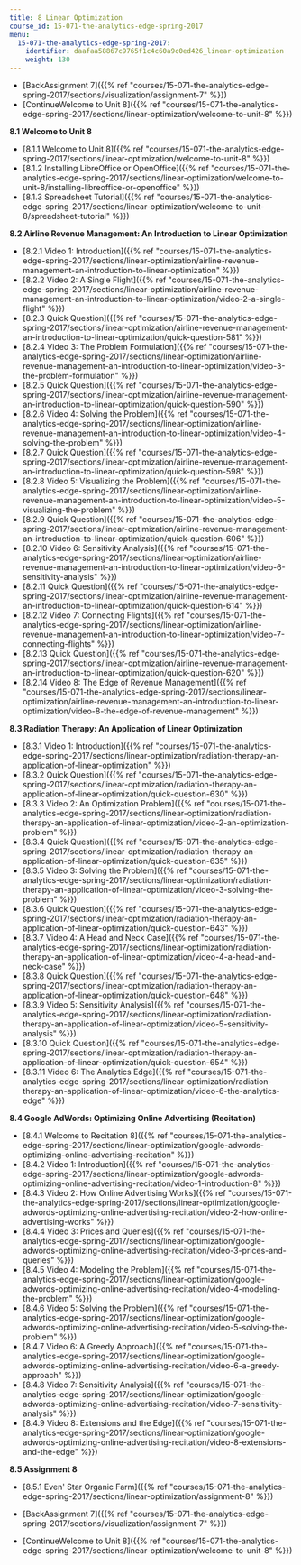 ```yaml
---
title: 8 Linear Optimization
course_id: 15-071-the-analytics-edge-spring-2017
menu:
  15-071-the-analytics-edge-spring-2017:
    identifier: daafaa58867c9765f1c4c60a9c0ed426_linear-optimization
    weight: 130
---
```

*   [BackAssignment 7]({{% ref "courses/15-071-the-analytics-edge-spring-2017/sections/visualization/assignment-7" %}})
*   [ContinueWelcome to Unit 8]({{% ref "courses/15-071-the-analytics-edge-spring-2017/sections/linear-optimization/welcome-to-unit-8" %}})

**8.1 Welcome to Unit 8**

*   [8.1.1 Welcome to Unit 8]({{% ref "courses/15-071-the-analytics-edge-spring-2017/sections/linear-optimization/welcome-to-unit-8" %}})
*   [8.1.2 Installing LibreOffice or OpenOffice]({{% ref "courses/15-071-the-analytics-edge-spring-2017/sections/linear-optimization/welcome-to-unit-8/installing-libreoffice-or-openoffice" %}})
*   [8.1.3 Spreadsheet Tutorial]({{% ref "courses/15-071-the-analytics-edge-spring-2017/sections/linear-optimization/welcome-to-unit-8/spreadsheet-tutorial" %}})

**8.2 Airline Revenue Management: An Introduction to Linear Optimization**

*   [8.2.1 Video 1: Introduction]({{% ref "courses/15-071-the-analytics-edge-spring-2017/sections/linear-optimization/airline-revenue-management-an-introduction-to-linear-optimization" %}})
*   [8.2.2 Video 2: A Single Flight]({{% ref "courses/15-071-the-analytics-edge-spring-2017/sections/linear-optimization/airline-revenue-management-an-introduction-to-linear-optimization/video-2-a-single-flight" %}})
*   [8.2.3 Quick Question]({{% ref "courses/15-071-the-analytics-edge-spring-2017/sections/linear-optimization/airline-revenue-management-an-introduction-to-linear-optimization/quick-question-581" %}})
*   [8.2.4 Video 3: The Problem Formulation]({{% ref "courses/15-071-the-analytics-edge-spring-2017/sections/linear-optimization/airline-revenue-management-an-introduction-to-linear-optimization/video-3-the-problem-formulation" %}})
*   [8.2.5 Quick Question]({{% ref "courses/15-071-the-analytics-edge-spring-2017/sections/linear-optimization/airline-revenue-management-an-introduction-to-linear-optimization/quick-question-590" %}})
*   [8.2.6 Video 4: Solving the Problem]({{% ref "courses/15-071-the-analytics-edge-spring-2017/sections/linear-optimization/airline-revenue-management-an-introduction-to-linear-optimization/video-4-solving-the-problem" %}})
*   [8.2.7 Quick Question]({{% ref "courses/15-071-the-analytics-edge-spring-2017/sections/linear-optimization/airline-revenue-management-an-introduction-to-linear-optimization/quick-question-598" %}})
*   [8.2.8 Video 5: Visualizing the Problem]({{% ref "courses/15-071-the-analytics-edge-spring-2017/sections/linear-optimization/airline-revenue-management-an-introduction-to-linear-optimization/video-5-visualizing-the-problem" %}})
*   [8.2.9 Quick Question]({{% ref "courses/15-071-the-analytics-edge-spring-2017/sections/linear-optimization/airline-revenue-management-an-introduction-to-linear-optimization/quick-question-606" %}})
*   [8.2.10 Video 6: Sensitivity Analysis]({{% ref "courses/15-071-the-analytics-edge-spring-2017/sections/linear-optimization/airline-revenue-management-an-introduction-to-linear-optimization/video-6-sensitivity-analysis" %}})
*   [8.2.11 Quick Question]({{% ref "courses/15-071-the-analytics-edge-spring-2017/sections/linear-optimization/airline-revenue-management-an-introduction-to-linear-optimization/quick-question-614" %}})
*   [8.2.12 Video 7: Connecting Flights]({{% ref "courses/15-071-the-analytics-edge-spring-2017/sections/linear-optimization/airline-revenue-management-an-introduction-to-linear-optimization/video-7-connecting-flights" %}})
*   [8.2.13 Quick Question]({{% ref "courses/15-071-the-analytics-edge-spring-2017/sections/linear-optimization/airline-revenue-management-an-introduction-to-linear-optimization/quick-question-620" %}})
*   [8.2.14 Video 8: The Edge of Revenue Management]({{% ref "courses/15-071-the-analytics-edge-spring-2017/sections/linear-optimization/airline-revenue-management-an-introduction-to-linear-optimization/video-8-the-edge-of-revenue-management" %}})

**8.3 Radiation Therapy: An Application of Linear Optimization**

*   [8.3.1 Video 1: Introduction]({{% ref "courses/15-071-the-analytics-edge-spring-2017/sections/linear-optimization/radiation-therapy-an-application-of-linear-optimization" %}})
*   [8.3.2 Quick Question]({{% ref "courses/15-071-the-analytics-edge-spring-2017/sections/linear-optimization/radiation-therapy-an-application-of-linear-optimization/quick-question-630" %}})
*   [8.3.3 Video 2: An Optimization Problem]({{% ref "courses/15-071-the-analytics-edge-spring-2017/sections/linear-optimization/radiation-therapy-an-application-of-linear-optimization/video-2-an-optimization-problem" %}})
*   [8.3.4 Quick Question]({{% ref "courses/15-071-the-analytics-edge-spring-2017/sections/linear-optimization/radiation-therapy-an-application-of-linear-optimization/quick-question-635" %}})
*   [8.3.5 Video 3: Solving the Problem]({{% ref "courses/15-071-the-analytics-edge-spring-2017/sections/linear-optimization/radiation-therapy-an-application-of-linear-optimization/video-3-solving-the-problem" %}})
*   [8.3.6 Quick Question]({{% ref "courses/15-071-the-analytics-edge-spring-2017/sections/linear-optimization/radiation-therapy-an-application-of-linear-optimization/quick-question-643" %}})
*   [8.3.7 Video 4: A Head and Neck Case]({{% ref "courses/15-071-the-analytics-edge-spring-2017/sections/linear-optimization/radiation-therapy-an-application-of-linear-optimization/video-4-a-head-and-neck-case" %}})
*   [8.3.8 Quick Question]({{% ref "courses/15-071-the-analytics-edge-spring-2017/sections/linear-optimization/radiation-therapy-an-application-of-linear-optimization/quick-question-648" %}})
*   [8.3.9 Video 5: Sensitivity Analysis]({{% ref "courses/15-071-the-analytics-edge-spring-2017/sections/linear-optimization/radiation-therapy-an-application-of-linear-optimization/video-5-sensitivity-analysis" %}})
*   [8.3.10 Quick Question]({{% ref "courses/15-071-the-analytics-edge-spring-2017/sections/linear-optimization/radiation-therapy-an-application-of-linear-optimization/quick-question-654" %}})
*   [8.3.11 Video 6: The Analytics Edge]({{% ref "courses/15-071-the-analytics-edge-spring-2017/sections/linear-optimization/radiation-therapy-an-application-of-linear-optimization/video-6-the-analytics-edge" %}})

**8.4 Google AdWords: Optimizing Online Advertising (Recitation)**

*   [8.4.1 Welcome to Recitation 8]({{% ref "courses/15-071-the-analytics-edge-spring-2017/sections/linear-optimization/google-adwords-optimizing-online-advertising-recitation" %}})
*   [8.4.2 Video 1: Introduction]({{% ref "courses/15-071-the-analytics-edge-spring-2017/sections/linear-optimization/google-adwords-optimizing-online-advertising-recitation/video-1-introduction-8" %}})
*   [8.4.3 Video 2: How Online Advertising Works]({{% ref "courses/15-071-the-analytics-edge-spring-2017/sections/linear-optimization/google-adwords-optimizing-online-advertising-recitation/video-2-how-online-advertising-works" %}})
*   [8.4.4 Video 3: Prices and Queries]({{% ref "courses/15-071-the-analytics-edge-spring-2017/sections/linear-optimization/google-adwords-optimizing-online-advertising-recitation/video-3-prices-and-queries" %}})
*   [8.4.5 Video 4: Modeling the Problem]({{% ref "courses/15-071-the-analytics-edge-spring-2017/sections/linear-optimization/google-adwords-optimizing-online-advertising-recitation/video-4-modeling-the-problem" %}})
*   [8.4.6 Video 5: Solving the Problem]({{% ref "courses/15-071-the-analytics-edge-spring-2017/sections/linear-optimization/google-adwords-optimizing-online-advertising-recitation/video-5-solving-the-problem" %}})
*   [8.4.7 Video 6: A Greedy Approach]({{% ref "courses/15-071-the-analytics-edge-spring-2017/sections/linear-optimization/google-adwords-optimizing-online-advertising-recitation/video-6-a-greedy-approach" %}})
*   [8.4.8 Video 7: Sensitivity Analysis]({{% ref "courses/15-071-the-analytics-edge-spring-2017/sections/linear-optimization/google-adwords-optimizing-online-advertising-recitation/video-7-sensitivity-analysis" %}})
*   [8.4.9 Video 8: Extensions and the Edge]({{% ref "courses/15-071-the-analytics-edge-spring-2017/sections/linear-optimization/google-adwords-optimizing-online-advertising-recitation/video-8-extensions-and-the-edge" %}})

**8.5 Assignment 8**

*   [8.5.1 Even' Star Organic Farm]({{% ref "courses/15-071-the-analytics-edge-spring-2017/sections/linear-optimization/assignment-8" %}})

*   [BackAssignment 7]({{% ref "courses/15-071-the-analytics-edge-spring-2017/sections/visualization/assignment-7" %}})
*   [ContinueWelcome to Unit 8]({{% ref "courses/15-071-the-analytics-edge-spring-2017/sections/linear-optimization/welcome-to-unit-8" %}})